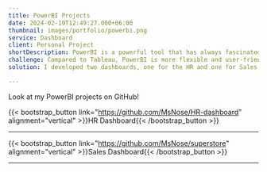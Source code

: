 ```yaml
---
title: PowerBI Projects
date: 2024-02-10T12:49:27.000+06:00
thumbnail: images/portfolio/powerbi.png
service: Dashboard 
client: Personal Project
shortDescription: PowerBI is a powerful tool that has always fascinated me, so I wanted to practice with it to truly harness my data skills
challenge: Compared to Tableau, PowerBI is more flexible and user-friendly, which gives a quicker intro to users. However, this comes along with a naturally more flexible structure, which needs previous planning and careful thoughts
solution: I developed two dashboards, one for the HR and one for Sales department, using data from Kaggle. The journey of transforming data into such vizualisations truly fascinated me. I learned on the way about the KPIs and their calculations, which equipped me with a better understanding of the different departments and the role they play inside companies.

---
```


Look at my PowerBI projects on GitHub!  

  
{{< bootstrap_button link="https://github.com/MsNose/HR-dashboard" alignment="vertical" >}}HR Dashboard{{< /bootstrap_button >}}   

--- 

{{< bootstrap_button link="https://github.com/MsNose/superstore" alignment="vertical" >}}Sales Dashboard{{< /bootstrap_button >}}

---





